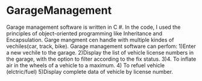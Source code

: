 # GarageManagement
Garage management software is written in C #.
In the code, I used the principles of object-oriented programming like Inheritance and Encapsulation.
Garge mangment cen handle with multiple kindes of vechiles(car, track, bike). 
Garage management software can perfom:
1)Enter a new vechile to the garage.
2)Display the list of vehicle license numbers in the garage, with the option to filter according to the fix status.
3)4. To inflate air in the wheels of a vehicle to a maximum.
4) To refuel  vehicle (elctric/fuel)
5)Display complete data of vehicle by license number.
